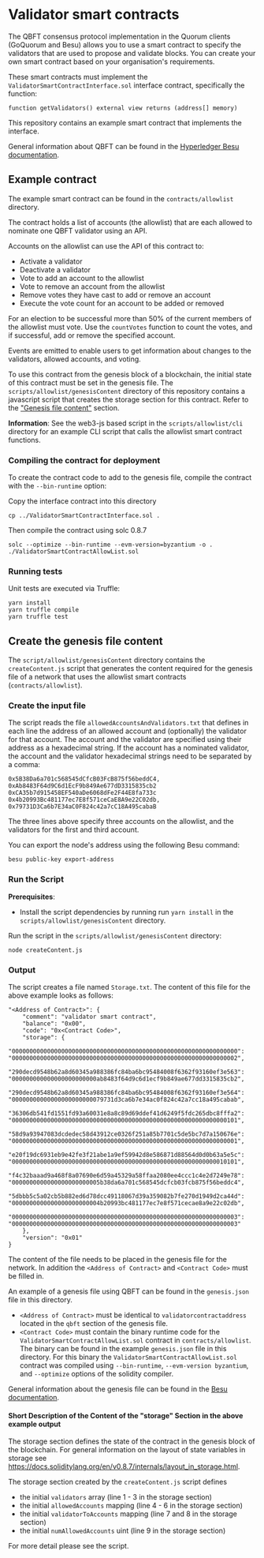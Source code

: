 # Validator smart contracts

The QBFT consensus protocol implementation in the Quorum clients (GoQuorum and Besu) allows you to use a smart
contract to specify the validators that are used to propose and validate blocks. You can create your own
smart contract based on your organisation's requirements.

These smart contracts must implement the `ValidatorSmartContractInterface.sol` interface contract, specifically the
function:

    function getValidators() external view returns (address[] memory)

This repository contains an example smart contract that implements the interface.

General information about QBFT can be found in the [Hyperledger Besu documentation](https://besu.hyperledger.org/en/stable/HowTo/Configure/Consensus-Protocols/QBFT/).

## Example contract

The example smart contract can be found in the `contracts/allowlist` directory.

The contract holds a list of accounts (the allowlist) that are each allowed to nominate one QBFT validator
using an API.

Accounts on the allowlist can use the API of this contract to:

* Activate a validator
* Deactivate a validator
* Vote to add an account to the allowlist
* Vote to remove an account from the allowlist
* Remove votes they have cast to add or remove an account
* Execute the vote count for an account to be added or removed

For an election to be successful more than 50% of the current members of the allowlist must vote. Use the
`countVotes` function to count the votes, and if successful, add or remove the specified account.

Events are emitted to enable users to get information about changes to the validators, allowed accounts,
and voting.

To use this contract from the genesis block of a blockchain, the initial state of this contract
must be set in the genesis file. The `scripts/allowlist/genesisContent` directory of this
repository contains a javascript script that creates the storage section for this contract.
Refer to the ["Genesis file content"](#genesis-file-content) section.

**Information**: See the web3-js based script in the `scripts/allowlist/cli` directory for an example CLI script
that calls the allowlist smart contract functions.

### Compiling the contract for deployment

To create the contract code to add to the genesis file, compile the contract with the `--bin-runtime` option:

Copy the interface contract into this directory

    cp ../ValidatorSmartContractInterface.sol .

Then compile the contract using solc 0.8.7

    solc --optimize --bin-runtime --evm-version=byzantium -o . ./ValidatorSmartContractAllowList.sol

### Running tests

Unit tests are executed via Truffle:

    yarn install
    yarn truffle compile
    yarn truffle test

## Create the genesis file content

The `script/allowlist/genesisContent` directory contains the `createContent.js` script that generates the content
required for the genesis file of a network that uses the allowlist smart contracts (`contracts/allowlist`).

### Create the input file

The script reads the file `allowedAccountsAndValidators.txt` that defines in each line the address of an allowed account and
(optionally) the validator for that account. The account and the validator are specified using their address as a
hexadecimal string. If the account has a nominated validator, the account and the validator hexadecimal strings need
to be separated by a comma:

    0x5B38Da6a701c568545dCfcB03FcB875f56beddC4, 0xAb8483F64d9C6d1EcF9b849Ae677dD3315835cb2
    0xCA35b7d915458EF540aDe6068dFe2F44E8fa733c
    0x4b20993Bc481177ec7E8f571ceCaE8A9e22C02db, 0x79731D3Ca6b7E34aC0F824c42a7cC18A495cabaB

The three lines above specify three accounts on the allowlist, and the validators for the first and third account.

You can export the node's address using the following Besu command:

    besu public-key export-address

### Run the Script

**Prerequisites**:

* Install the script dependencies by running run `yarn install` in the `scripts/allowlist/genesisContent` directory.

Run the script in the `scripts/allowlist/genesisContent` directory:

    node createContent.js

### Output

The script creates a file named `Storage.txt`. The content of this file for the above example looks as follows:

	"<Address of Contract>": {
        "comment": "validator smart contract",
        "balance": "0x00",
        "code": "0x<Contract Code>",
        "storage": {
            "0000000000000000000000000000000000000000000000000000000000000000": "0000000000000000000000000000000000000000000000000000000000000002",
            "290decd9548b62a8d60345a988386fc84ba6bc95484008f6362f93160ef3e563": "000000000000000000000000ab8483f64d9c6d1ecf9b849ae677dd3315835cb2",
            "290decd9548b62a8d60345a988386fc84ba6bc95484008f6362f93160ef3e564": "00000000000000000000000079731d3ca6b7e34ac0f824c42a7cc18a495cabab",
            "36306db541fd1551fd93a60031e8a8c89d69ddef41d6249f5fdc265dbc8fffa2": "0000000000000000000000000000000000000000000000000000000000000101",
            "58d9a93947083dcdedec58d43912ce0326f251a85b7701c5de5bc7d7a150676e": "0000000000000000000000000000000000000000000000000000000000000001",
            "e20f19dc6931eb9e42fe3f21abe1a9ef59942d8e586871d88564d0d0b63a5e5c": "0000000000000000000000000000000000000000000000000000000000010101",
            "f4c32baaad9a468f8a07690e6d59a45329a58ffaa2080ee4ccc1c4e2d7249e78": "0000000000000000000000005b38da6a701c568545dcfcb03fcb875f56beddc4",
            "5dbbb5c5a02cb5b882ed6d78dcc49118067d39a359082b7fe270d1949d2ca44d": "0000000000000000000000004b20993bc481177ec7e8f571cecae8a9e22c02db",
            "0000000000000000000000000000000000000000000000000000000000000003": "0000000000000000000000000000000000000000000000000000000000000003"
        },
        "version": "0x01"
    }

The content of the file needs to be placed in the genesis file for the network. In addition the `<Address of Contract>`
and `<Contract Code>` must be filled in.

An example of a genesis file using QBFT can be found in the `genesis.json` file in this directory.

* `<Address of Contract>` must be identical to `validatorcontractaddress` located in the `qbft` section of the genesis file.
* `<Contract Code>` must contain the binary runtime code for the `ValidatorSmartContractAllowList.sol` contract in `contracts/allowlist`.
  The binary can be found in the example `genesis.json` file in this directory. For this binary the
  `ValidatorSmartContractAllowList.sol` contract was compiled using `--bin-runtime`, `--evm-version byzantium`, and `--optimize` options of the solidity compiler.

General information about the genesis file can be found in the [Besu documentation](https://besu.hyperledger.org/en/stable/Reference/Config-Items/).

#### Short Description of the Content of the "storage" Section in the above example output

The storage section defines the state of the contract in the genesis block of the blockchain.
For general information on the layout of state variables in storage see
https://docs.soliditylang.org/en/v0.8.7/internals/layout_in_storage.html.

The storage section created by the `createContent.js` script defines
* the initial `validators` array (line 1 - 3 in the storage section)
* the initial `allowedAccounts` mapping (line 4 - 6 in the storage section)
* the initial `validatorToAccounts` mapping (line 7 and 8 in the storage section)
* the initial `numAllowedAccounts` uint (line 9 in the storage section)

For more detail please see the script.

